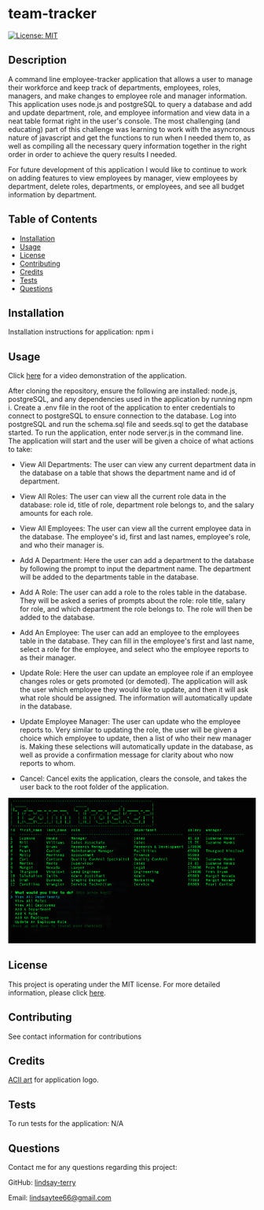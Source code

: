 # team-tracker
[![License: MIT](https://img.shields.io/badge/License-MIT-yellow.svg)](https://opensource.org/licenses/MIT)

## Description
A command line employee-tracker application that allows a user to manage their workforce and keep track of departments, employees, roles, managers, and make changes to employee role and manager information.  This application uses node.js and postgreSQL to query a database and add and update department, role, and employee information and view data in a neat table format right in the user's console.  The most challenging (and educating) part of this challenge was learning to work with the asyncronous nature of javascript and get the functions to run when I needed them to, as well as compiling all the necessary query information together in the right order in order to achieve the query results I needed.

For future development of this application I would like to continue to work on adding features to view employees by manager, view employees by department, delete roles, departments, or employees, and see all budget information by department.  

## Table of Contents
* [Installation](#installation)
* [Usage](#usage)
* [License](#license)
* [Contributing](#contributing)
* [Credits](#credits)
* [Tests](#tests)
* [Questions](#questions)

## Installation
Installation instructions for application:
npm i

## Usage
Click [here](https://drive.google.com/file/d/13VA2yid6jlP8hX1q-mjWfrF8VCdsBLtk/view) for a video demonstration of the application.

After cloning the repository, ensure the following are installed: node.js, postgreSQL, and any dependencies used in the application by running npm i. Create a .env file in the root of the application to enter credentials to connect to postgreSQL to ensure connection to the database.  Log into postgreSQL and run the schema.sql file and seeds.sql to get the database started.  To run the application, enter node server.js in the command line.  The application will start and the user will be given a choice of what actions to take:

* View All Departments: The user can view any current department data in the database on a table that shows the department name and id of department.

* View All Roles: The user can view all the current role data in the database: role id, title of role, department role belongs to, and the salary amounts for each role.

* View All Employees: The user can view all the current employee data in the database.  The employee's id, first and last names, employee's role, and who their manager is. 

* Add A Department: Here the user can add a department to the database by following the prompt to input the department name.  The department will be added to the departments table in the database.

* Add A Role: The user can add a role to the roles table in the database.  They will be asked a series of prompts about the role: role title, salary for role, and which department the role belongs to.  The role will then be added to the database.

* Add An Employee: The user can add an employee to the employees table in the database.  They can fill in the employee's first and last name, select a role for the employee, and select who the employee reports to as their manager.  

* Update Role: Here the user can update an employee role if an employee changes roles or gets promoted (or demoted).  The application will ask the user which employee they would like to update, and then it will ask what role should be assigned.  The information will automatically update in the database.

* Update Employee Manager: The user can update who the employee reports to.  Very similar to updating the role, the user will be given a choice which employee to update, then a list of who their new manager is.  Making these selections will automatically update in the database, as well as provide a confirmation message for clarity about who now reports to whom.

* Cancel: Cancel exits the application, clears the console, and takes the user back to the root folder of the application.

![Screenshot of application](./assets/images/teamtracker.png)

## License
This project is operating under the MIT license.  For more detailed information, please click [here](https://opensource.org/license/mit).

## Contributing
See contact information for contributions

## Credits
[ACII art](https://www.asciiart.eu/text-to-ascii-art) for application logo.

## Tests
To run tests for the application:
N/A

## Questions
Contact me for any questions regarding this project:

GitHub: [lindsay-terry](https://github.com/lindsay-terry)

Email: lindsaytee66@gmail.com

